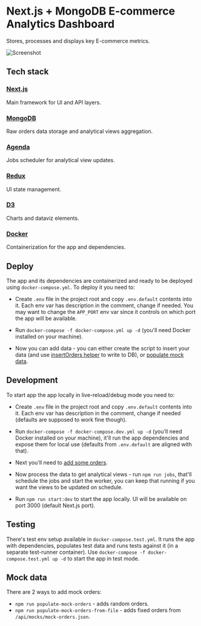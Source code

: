 # Next.js + MongoDB E-commerce Analytics Dashboard

Stores, processes and displays key E-commerce metrics.

![Screenshot](docs/screenshots/ecomerce-analytics-dashboard.gif)

## Tech stack

### [Next.js](https://nextjs.org/)

Main framework for UI and API layers.

### [MongoDB](https://www.mongodb.com/)

Raw orders data storage and analytical views aggregation.

### [Agenda](https://github.com/agenda/agenda)

Jobs scheduler for analytical view updates.

### [Redux](https://redux-toolkit.js.org/)

UI state management.

### [D3](https://d3js.org/)

Charts and dataviz elements.

### [Docker](https://www.docker.com/)

Containerization for the app and dependencies.

## Deploy
The app and its dependencies are containerized and ready to be deployed using `docker-compose.yml`. To deploy it you need to:
- Create `.env` file in the project root and copy `.env.default` contents into it.
Each env var has description in the comment, change if needed.
You may want to change the `APP_PORT` env var since it controls on which port the app will be available.

- Run `docker-compose -f docker-compose.yml up -d` (you'll need Docker installed on your machine).

- Now you can add data - you can either create the script to insert your data (and use [insertOrders helper](./api/mocks/insert-orders.ts) to write to DB), or [populate mock data](#mock-data).

## Development

To start app the app locally in live-reload/debug mode you need to:

- Create `.env` file in the project root and copy `.env.default` contents into it.
Each env var has description in the comment, change if needed
(defaults are supposed to work fine though).

- Run `docker-compose -f docker-compose.dev.yml up -d` (you'll need Docker installed on your machine), it'll run the app dependencies and expose them for local use (defaults from `.env.default` are aligned with that).

- Next you'll need to [add some orders](#mock-data).

- Now process the data to get analytical views - run `npm run jobs`, that'll schedule the jobs and start the worker, you can keep that running if you want the views to be updated on schedule.

- Run `npm run start:dev` to start the app locally. UI will be available on port 3000 (default Next.js port).


## Testing
There's test env setup available in `docker-compose.test.yml`. It runs the app with dependencies, populates test data and runs tests against it (in a separate test-runner container). Use `docker-compose -f docker-compose.test.yml up -d` to start the app in test mode.

## Mock data
There are 2 ways to add mock orders:
- `npm run populate-mock-orders` - adds random orders.
- `npm run populate-mock-orders-from-file` - adds fixed orders from `/api/mocks/mock-orders.json`.
